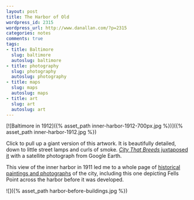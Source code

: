 ```yaml
---
layout: post
title: The Harbor of Old
wordpress_id: 2315
wordpress_url: http://www.danallan.com/?p=2315
categories: notes
comments: true
tags:
- title: Baltimore
  slug: baltimore
  autoslug: baltimore
- title: photography
  slug: photography
  autoslug: photography
- title: maps
  slug: maps
  autoslug: maps
- title: art
  slug: art
  autoslug: art
---
```

[![Baltimore in 1912]({% asset_path inner-harbor-1912-700px.jpg %})]({% asset_path inner-harbor-1912.jpg %})

Click to pull up a giant version of this artwork. It is beautifully detailed, down to little street lamps and curls of smoke. [_City That Breeds_ juxtaposed it](http://citythatbreeds.com/2011/04/hey-look-a-big-giant-100-year-old-map-of-the-inner-harbor/) with a satellite photograph from Google Earth.

This view of the inner harbor in 1911 led me to a whole page of [historical paintings and photographs](http://www.kilduffs.com/Harbor.html) of the city, including this one depicting Fells Point across the harbor before it was developed.

![]({% asset_path harbor-before-buildings.jpg %})
